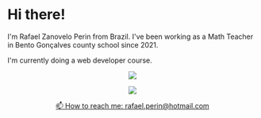 
# Hi there!

I'm Rafael Zanovelo Perin from Brazil.  I've been working as a Math Teacher in Bento Gonçalves county school since 2021.

I'm currently doing a web developer course.

<p align='center'> 
   <a href="https://www.linkedin.com/in/rafaelzperin/">
       <img src="https://img.shields.io/badge/linkedin-%230077B5.svg?&style=for-the-badge&logo=linkedin&logoColor=white"/>
<p align='center'> 
   <a href="[https://www.linkedin.com/in/rafaelzperin/](http://lattes.cnpq.br/4184347921178166)">
       <img src="[https://img.shields.io/badge/linkedin-%230077B5.svg?&style=for-the-badge&logo=linkedin&logoColor=white](https://www.foar.unesp.br/Home/Biblioteca/identificadoresdepesquisadores/lattes.png)"/>

<p align='center'>
   📫 How to reach me: <a href='mailto:rafael-perin@hotmail.com'>rafael.perin@hotmail.com</a>
</p>
